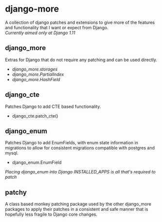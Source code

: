 # django-more

A collection of django patches and extensions to give more of the features and
 functionality that I want or expect from Django.  
_Currently aimed only at Django 1.11_


## django_more

Extras for Django that do not require any patching and can be used directly.
 * *django_more.storages*
 * *django_more.PartialIndex*
 * *django_more.HashField*


## django_cte

Patches Django to add CTE based functionality.
 * django_cte.patch_cte()


## django_enum

Patches Django to add EnumFields, with enum state information in migrations
 to allow for consistent migrations compatible with postgres and mysql.

 * django_enum.EnumField

_Placing django_enum into Django INSTALLED_APPS is all that's required to patch_


## patchy

A class based monkey patching package used by the other django_more packages to
 apply their patches in a consistent and safe manner that is hopefully less fragile
 to Django core changes.
